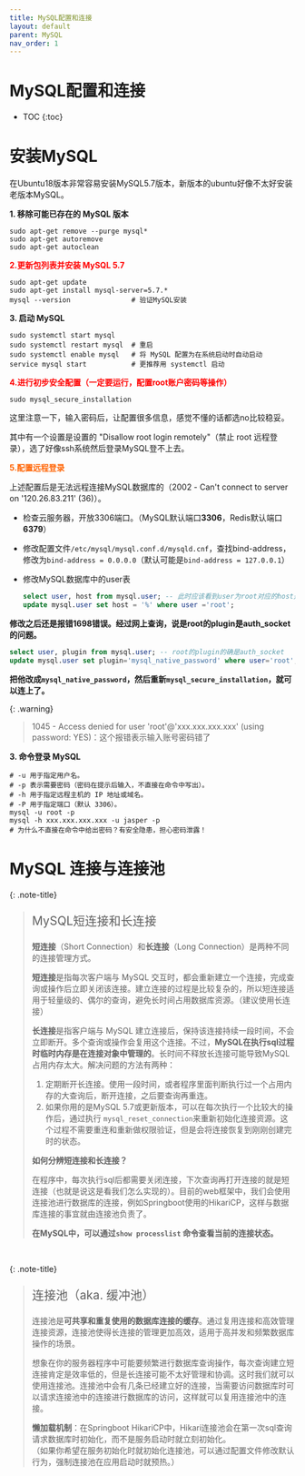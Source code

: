 ```yaml
---
title: MySQL配置和连接
layout: default
parent: MySQL
nav_order: 1
---
```


<h1>MySQL配置和连接</h1>




- TOC
{:toc}

# 安装MySQL

在Ubuntu18版本非常容易安装MySQL5.7版本，新版本的ubuntu好像不太好安装老版本MySQL。

**1. 移除可能已存在的 MySQL 版本**

```shell
sudo apt-get remove --purge mysql*
sudo apt-get autoremove
sudo apt-get autoclean
```

**<font color=red>2.更新包列表并安装 MySQL 5.7</font>**

```shell
sudo apt-get update
sudo apt-get install mysql-server=5.7.*
mysql --version               # 验证MySQL安装
```

**3. 启动 MySQL**

```shell
sudo systemctl start mysql
sudo systemctl restart mysql  # 重启
sudo systemctl enable mysql   # 将 MySQL 配置为在系统启动时自动启动
service mysql start           # 更推荐用 systemctl 启动
```

**<font color=red>4.进行初步安全配置（一定要运行，配置root账户密码等操作）</font>**

```shell
sudo mysql_secure_installation
```

这里注意一下，输入密码后，让配置很多信息，感觉不懂的话都选no比较稳妥。

其中有一个设置是设置的 "Disallow root login remotely"（禁止 root 远程登录），选了好像ssh系统然后登录MySQL登不上去。

**<span style="color: #ff6200;">5.配置远程登录</span>**

上述配置后是无法远程连接MySQL数据库的（2002 - Can't connect to server on '120.26.83.211' (36)）。

* 检查云服务器，开放3306端口。（MySQL默认端口**3306**，Redis默认端口**6379**）

* 修改配置文件`/etc/mysql/mysql.conf.d/mysqld.cnf`，查找bind-address，修改为`bind-address = 0.0.0.0`（默认可能是`bind-address = 127.0.0.1`）

* 修改MySQL数据库中的user表

    ```sql
    select user, host from mysql.user; -- 此时应该看到user为root对应的host是localhost
    update mysql.user set host = '%' where user ='root';
    ```

**修改之后还是报错1698错误。经过网上查询，说是root的plugin是auth_socket的问题。**

```sql
select user, plugin from mysql.user; -- root的plugin的确是auth_socket
update mysql.user set plugin='mysql_native_password' where user='root';
```

**把他改成`mysql_native_password`，然后重新`mysql_secure_installation`，就可以连上了。**

{: .warning}

> 1045 - Access denied for user 'root'@'xxx.xxx.xxx.xxx' (using password: YES)：这个报错表示输入账号密码错了

**3. 命令登录 MySQL**

```shell
# -u 用于指定用户名。
# -p 表示需要密码（密码在提示后输入，不直接在命令中写出）。
# -h 用于指定远程主机的 IP 地址或域名。
# -P 用于指定端口（默认 3306）。
mysql -u root -p
mysql -h xxx.xxx.xxx.xxx -u jasper -p
# 为什么不直接在命令中给出密码？有安全隐患，担心密码泄露！
```



# MySQL 连接与连接池

{: .note-title}
> <p style="font-size: 1.5em;">MySQL短连接和长连接</p>
>
> **短连接**（Short Connection）和**长连接**（Long Connection）是两种不同的连接管理方式。
>
> **短连接**是指每次客户端与 MySQL 交互时，都会重新建立一个连接，完成查询或操作后立即关闭该连接。建立连接的过程是比较复杂的，所以短连接适用于轻量级的、偶尔的查询，避免长时间占用数据库资源。（建议使用长连接）
>
> **长连接**是指客户端与 MySQL 建立连接后，保持该连接持续一段时间，不会立即断开。多个查询或操作会复用这个连接。不过，**MySQL在执行sql过程时临时内存是在连接对象中管理的**。长时间不释放长连接可能导致MySQL占用内存太大。解决问题的方法有两种：
>
> 1. 定期断开长连接。使用一段时间，或者程序里面判断执行过一个占用内存的大查询后，断开连接，之后要查询再重连。
> 2. 如果你用的是MySQL 5.7或更新版本，可以在每次执行一个比较大的操作后，通过执行 `mysql_reset_connection`来重新初始化连接资源。这个过程不需要重连和重新做权限验证，但是会将连接恢复到刚刚创建完时的状态。
>
> **如何分辨短连接和长连接？**
>
> 在程序中，每次执行sql后都需要关闭连接，下次查询再打开连接的就是短连接（也就是说这是看我们怎么实现的）。目前的web框架中，我们会使用连接池进行数据库的连接，例如Springboot使用的HikariCP，这样与数据库连接的事宜就由连接池负责了。
>
> **在MySQL中，可以通过`show processlist` 命令查看当前的连接状态。**

<br>

{: .note-title}

> <p style="font-size: 1.5em;">连接池（aka. 缓冲池）</p>
>
> 连接池是**可共享和重复使用的数据库连接的缓存**。通过复用连接和高效管理连接资源，连接池使得长连接的管理更加高效，适用于高并发和频繁数据库操作的场景。
>
> 想象在你的服务器程序中可能要频繁进行数据库查询操作，每次查询建立短连接肯定是效率低的，但是长连接可能不太好管理和协调。这时我们就可以使用连接池。连接池中会有几条已经建立好的连接，当需要访问数据库时可以请求连接池中的连接进行数据库的访问，这样就可以复用连接池中的连接。
>
> **懒加载机制**：在Springboot HikariCP中，Hikari连接池会在第一次sql查询请求数据库时初始化，而不是服务启动时就立刻初始化。<br>（如果你希望在服务初始化时就初始化连接池，可以通过配置文件修改默认行为，强制连接池在应用启动时就预热。）



